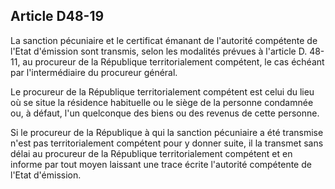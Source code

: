 Article D48-19
----
La sanction pécuniaire et le certificat émanant de l'autorité compétente de
l'Etat d'émission sont transmis, selon les modalités prévues à l'article D.
48-11, au procureur de la République territorialement compétent, le cas échéant
par l'intermédiaire du procureur général.

Le procureur de la République territorialement compétent est celui du lieu où se
situe la résidence habituelle ou le siège de la personne condamnée ou, à défaut,
l'un quelconque des biens ou des revenus de cette personne.

Si le procureur de la République à qui la sanction pécuniaire a été transmise
n'est pas territorialement compétent pour y donner suite, il la transmet sans
délai au procureur de la République territorialement compétent et en informe par
tout moyen laissant une trace écrite l'autorité compétente de l'Etat d'émission.
